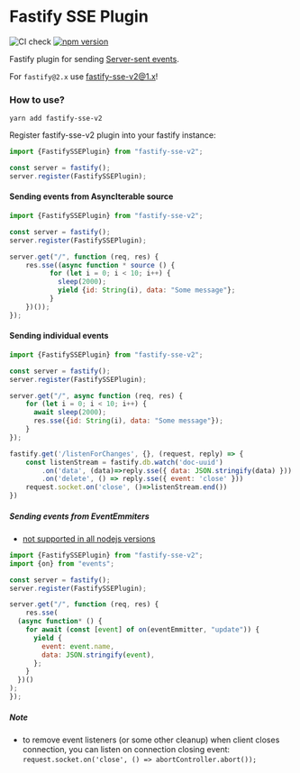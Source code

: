 # Fastify SSE Plugin
![CI check](https://github.com/NodeFactoryIo/fastify-sse-v2/workflows/CI%20check/badge.svg?branch=master)
[![npm version](https://badge.fury.io/js/fastify-sse-v2.svg)](https://badge.fury.io/js/fastify-sse-v2)

Fastify plugin for sending [Server-sent events](https://en.wikipedia.org/wiki/Server-sent_events).

For `fastify@2.x` use [fastify-sse-v2@1.x](https://github.com/NodeFactoryIo/fastify-sse-v2/tree/1.x)!

### How to use?

```terminal
yarn add fastify-sse-v2
```
Register fastify-sse-v2 plugin into your fastify instance:
```javascript
import {FastifySSEPlugin} from "fastify-sse-v2";

const server = fastify();
server.register(FastifySSEPlugin);
```

#### Sending events from AsyncIterable source

```javascript
import {FastifySSEPlugin} from "fastify-sse-v2";

const server = fastify();
server.register(FastifySSEPlugin);

server.get("/", function (req, res) {
    res.sse((async function * source () {
          for (let i = 0; i < 10; i++) {
            sleep(2000);
            yield {id: String(i), data: "Some message"};
          }
    })());
});
```
#### Sending individual events

```javascript
import {FastifySSEPlugin} from "fastify-sse-v2";

const server = fastify();
server.register(FastifySSEPlugin);

server.get("/", async function (req, res) {
    for (let i = 0; i < 10; i++) {
      await sleep(2000);
      res.sse({id: String(i), data: "Some message"});
    }
});

fastify.get('/listenForChanges', {}, (request, reply) => {
    const listenStream = fastify.db.watch('doc-uuid')
        .on('data', (data)=>reply.sse({ data: JSON.stringify(data) }))
        .on('delete', () => reply.sse({ event: 'close' }))
    request.socket.on('close', ()=>listenStream.end())
})
```

##### Sending events from EventEmmiters

* [not supported in all nodejs versions](https://nodejs.org/api/events.html#events_events_on_emitter_eventname_options)

```javascript
import {FastifySSEPlugin} from "fastify-sse-v2";
import {on} from "events";

const server = fastify();
server.register(FastifySSEPlugin);

server.get("/", function (req, res) {
    res.sse(
  (async function* () {
    for await (const [event] of on(eventEmmitter, "update")) {
      yield {
        event: event.name,
        data: JSON.stringify(event),
      };
    }
  })()
);
});
```


##### Note
- to remove event listeners (or some other cleanup) when client closes connection,
 you can listen on connection closing event: `request.socket.on('close', () => abortController.abort());
`

